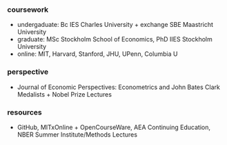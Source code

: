  ### coursework
 - undergaduate: Bc IES Charles University + exchange SBE Maastricht University
 - graduate: MSc Stockholm School of Economics, PhD IIES Stockholm University
 - online: MIT, Harvard, Stanford, JHU, UPenn, Columbia U

 ### perspective
 - Journal of Economic Perspectives: Econometrics and John Bates Clark Medalists + Nobel Prize Lectures
  
 ### resources
 - GitHub, MITxOnline + OpenCourseWare, AEA Continuing Education, NBER Summer Institute/Methods Lectures

